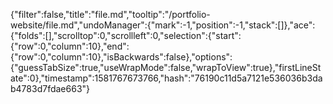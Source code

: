 {"filter":false,"title":"file.md","tooltip":"/portfolio-website/file.md","undoManager":{"mark":-1,"position":-1,"stack":[]},"ace":{"folds":[],"scrolltop":0,"scrollleft":0,"selection":{"start":{"row":0,"column":10},"end":{"row":0,"column":10},"isBackwards":false},"options":{"guessTabSize":true,"useWrapMode":false,"wrapToView":true},"firstLineState":0},"timestamp":1581767673766,"hash":"76190c11d5a7121e536036b3dab4783d7fdae663"}